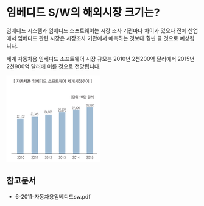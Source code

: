 # 임베디드 S/W의 해외시장 크기는?

임베디드 시스템과 임베디드 소프트웨어는 시장 조사 기관마다 차이가 있으나 전체 산업에서 임베디드 관련 시장은 시장조사 기관에서 예측하는 것보다 훨씬 클 것으로 예상됩니다.

세계 자동차용 임베디드 소프트웨어 시장 규모는 2010년 2천200억 달러에서 2015년 2천900억 달러에 이를 것으로 전망됩니다.

![자동차용_임베디드_소프트웨어_세계시장_추이](./images/임베디드_SW_Q12_1_1.PNG)

## 참고문서
- 6-2011-자동차용임베디드sw.pdf